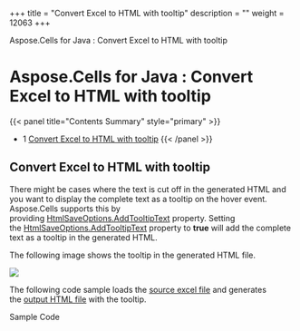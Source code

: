 +++
title = "Convert Excel to HTML with tooltip" 
description = "" 
weight = 12063 
+++

Aspose.Cells for Java : Convert Excel to HTML with tooltip  

# Aspose.Cells for Java : Convert Excel to HTML with tooltip


{{< panel title="Contents Summary" style="primary" >}}
*   1 [Convert Excel to HTML with tooltip](#ConvertExceltoHTMLwithtooltip-ConvertExceltoHTMLwithtooltip)
{{< /panel >}}
## Convert Excel to HTML with tooltip

There might be cases where the text is cut off in the generated HTML and you want to display the complete text as a tooltip on the hover event. Aspose.Cells supports this by providing [HtmlSaveOptions.AddTooltipText](https://apireference.aspose.com/java/cells/com.aspose.cells/htmlsaveoptions#AddTooltipText) property. Setting the [HtmlSaveOptions.AddTooltipText](https://apireference.aspose.com/java/cells/com.aspose.cells/htmlsaveoptions#AddTooltipText) property to **true** will add the complete text as a tooltip in the generated HTML.

The following image shows the tooltip in the generated HTML file.

![](https://docs2.aspose.com/cells/java/attachments/97878711/98107418.jpg)

The following code sample loads the [source excel file](https://docs.aspose.com/download/attachments/97878711/AddTooltipToHtmlSample.xlsx?version=1&modificationDate=1577761498436&api=v2) and generates the [output HTML file](https://docs.aspose.com/download/attachments/97878711/AddTooltipToHtmlSample_out.zip?version=1&modificationDate=1577761498439&api=v2) with the tooltip.

Sample Code

